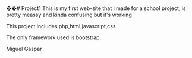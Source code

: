��#   P r o j e c t 1 
 
 This is my first web-site that i made for a school project, is pretty meassy and kinda confusing but it's working

This project includes php,html,javascript,css 

The only framework used is bootstrap.

Miguel Gaspar 
